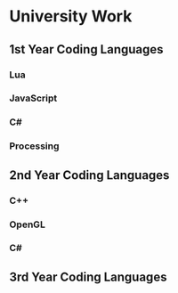 # University Work

## 1st Year Coding Languages

### Lua
### JavaScript
### C#
### Processing

## 2nd Year Coding Languages

### C++
### OpenGL
### C#

## 3rd Year Coding Languages
